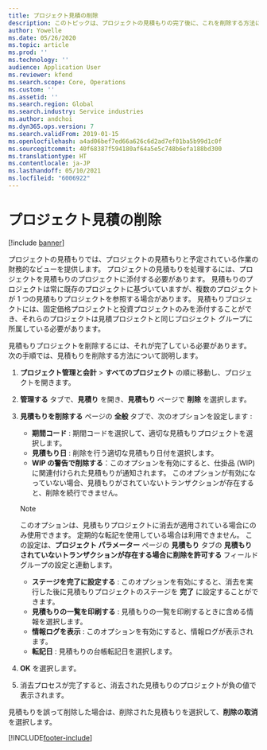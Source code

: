 ```yaml
---
title: プロジェクト見積の削除
description: このトピックは、プロジェクトの見積もりの完了後に、これを削除する方法について説明します。
author: Yowelle
ms.date: 05/26/2020
ms.topic: article
ms.prod: ''
ms.technology: ''
audience: Application User
ms.reviewer: kfend
ms.search.scope: Core, Operations
ms.custom: ''
ms.assetid: ''
ms.search.region: Global
ms.search.industry: Service industries
ms.author: andchoi
ms.dyn365.ops.version: 7
ms.search.validFrom: 2019-01-15
ms.openlocfilehash: a4ad06bef7ed66a626c6d2ad7ef01ba5b99d1c0f
ms.sourcegitcommit: 40f68387f594180af64a5e5c748b6efa188bd300
ms.translationtype: HT
ms.contentlocale: ja-JP
ms.lasthandoff: 05/10/2021
ms.locfileid: "6006922"
---
```

# <a name="eliminate-a-project-estimate"></a>プロジェクト見積の削除

[!include [banner](../includes/banner.md)]

プロジェクトの見積もりでは、プロジェクトの見積もりと予定されている作業の財務的なビューを提供します。 プロジェクトの見積もりを処理するには、プロジェクトを見積もりのプロジェクトに添付する必要があります。 見積もりのプロジェクトは常に既存のプロジェクトに基づいていますが、複数のプロジェクトが 1 つの見積もりプロジェクトを参照する場合があります。 見積もりプロジェクトには、固定価格プロジェクトと投資プロジェクトのみを添付することができ、それらのプロジェクトは見積プロジェクトと同じプロジェクト グループに所属している必要があります。

見積もりプロジェクトを削除するには、それが完了している必要があります。 次の手順では、見積もりを削除する方法について説明します。

1. **プロジェクト管理と会計** > **すべてのプロジェクト** の順に移動し、プロジェクトを開きます。 
2. **管理する** タブで、**見積り** を開き、**見積もり** ページで **削除** を選択します。
3. **見積もりを削除する** ページの **全般** タブで、次のオプションを設定します :

   - **期間コード** : 期間コードを選択して、適切な見積もりプロジェクトを選択します。 
   - **見積もり日** : 削除を行う適切な見積もり日付を選択します。
   - **WIP の警告で削除する**：このオプションを有効にすると、仕掛品 (WIP) に関連付けられた見積もりが通知されます。 このオプションが有効になっていない場合、見積もりがされていないトランザクションが存在すると、削除を続行できません。 
   > [!NOTE]
   > このオプションは、見積もりプロジェクトに消去が適用されている場合にのみ使用できます。 定期的な転記を使用している場合は利用できません。 この設定は、**プロジェクト パラメーター** ページの **見積もり** タブの **見積もりされていないトランザクションが存在する場合に削除を許可する** フィールド グループの設定と連動します。
   - **ステージを完了に設定する** : このオプションを有効にすると、消去を実行した後に見積もりプロジェクトのステージを **完了** に設定することができます。
   - **見積もりの一覧を印刷する** : 見積もりの一覧を印刷するときに含める情報を選択します。
   - **情報ログを表示** : このオプションを有効にすると、情報ログが表示されます。
   - **転記日** : 見積もりの台帳転記日を選択します。

4.  **OK** を選択します。
5. 消去プロセスが完了すると、消去された見積もりのプロジェクトが負の値で表示されます。 

見積もりを誤って削除した場合は、削除された見積もりを選択して、**削除の取消** を選択します。   


[!INCLUDE[footer-include](../includes/footer-banner.md)]